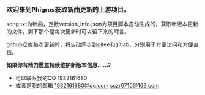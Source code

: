 ### 欢迎来到Phigros获取新曲更新的上游项目。

song.txt为新曲，定数version_info.json为项目脚本自动生成的，获取新版本更新的文件，剩下那个是每次更新时可以留下来的附言。

github仓库每次更新时，将自动同步到gitee和gitlab，分别用于方便访问和方便直链。

**如果你有精力愿意持续维护新版本信息......?**
  - 可以联系我的QQ 1932161680
  - 或者是我的邮箱 1932161680@qq.com sczr0710@163.com
